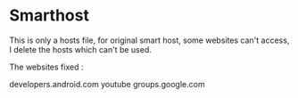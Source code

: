 Smarthost
=========

This is only a hosts file, for original smart host, some websites can't access, I delete the hosts which can't be used.

The websites fixed :

developers.android.com
youtube
groups.google.com
